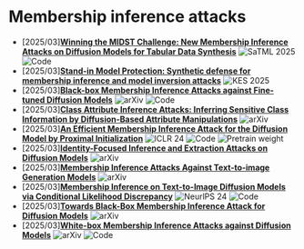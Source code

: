 # Membership inference attacks
- [2025/03]**[Winning the MIDST Challenge: New Membership Inference Attacks on Diffusion Models for Tabular Data Synthesis](https://arxiv.org/abs/2503.12008)** ![SaTML 2025](https://img.shields.io/badge/SaTML%202025-blue) ![Code](https://img.shields.io/badge/Code-violet)
- [2025/03]**[Stand-in Model Protection: Synthetic defense for membership inference and model inversion attacks](https://www.sciencedirect.com/science/article/pii/S0950705125003867)** ![KES 2025](https://img.shields.io/badge/KES%202025-blue) 
- [2025/03]**[Black-box Membership Inference Attacks against Fine-tuned Diffusion Models](https://arxiv.org/abs/2312.08207)** ![arXiv](https://img.shields.io/badge/arXiv-blue) ![Code](https://img.shields.io/badge/Code-violet)
- [2025/03]**[Class Attribute Inference Attacks: Inferring Sensitive Class Information by Diffusion-Based Attribute Manipulations](https://arxiv.org/abs/2303.09289)**  ![arXiv](https://img.shields.io/badge/arXiv-blue)
- [2025/03]**[An Efficient Membership Inference Attack for the Diffusion Model by Proximal Initialization](https://arxiv.org/abs/2305.18355)** ![ICLR 24](https://img.shields.io/badge/ICLR%2024-blue) ![Code](https://img.shields.io/badge/Code-violet) ![Pretrain weight](https://img.shields.io/badge/Pretrain%20weight-important)
- [2025/03]**[Identity-Focused Inference and Extraction Attacks on Diffusion Models](https://arxiv.org/abs/2410.10177)** ![arXiv](https://img.shields.io/badge/arXiv-blue)
- [2025/03]**[Membership Inference Attacks Against Text-to-image Generation Models](https://arxiv.org/abs/2210.00968)** ![arXiv](https://img.shields.io/badge/arXiv-blue)
- [2025/03]**[Membership Inference on Text-to-Image Diffusion Models via Conditional Likelihood Discrepancy](https://proceedings.neurips.cc/paper_files/paper/2024/hash/874411a224a1934b80d499068384808b-Abstract-Conference.html)** ![NeurlPS 24](https://img.shields.io/badge/NeuraIPS%2024-blue) ![Code](https://img.shields.io/badge/Code-violet)
- [2025/03]**[Towards Black-Box Membership Inference Attack for Diffusion Models](https://arxiv.org/abs/2405.20771)** ![arXiv](https://img.shields.io/badge/arXiv-blue)
- [2025/03]**[White-box Membership Inference Attacks against Diffusion Models](https://arxiv.org/abs/2308.06405)** ![arXiv](https://img.shields.io/badge/arXiv-blue) ![Code](https://img.shields.io/badge/Code-violet)
